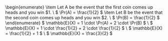\begin{enumerate}
\item Let A be the event that the first coin comes up heads and you win \$1. \\
$ \Pr(A) = \frac{1}{2} $
	\item Let B be the event that the second coin comes up heads and you win \$2. \\
	      $ \Pr(B) = \frac{1}{2} $
\end{enumerate}
$ \mathbb{E}(X) = 1 \cdot \Pr(A) + 2 \cdot \Pr(B) $ \\
$ \mathbb{E}(X) = 1 \cdot \frac{1}{2} + 2 \cdot \frac{1}{2} $ \\
$ \mathbb{E}(X) = \frac{1}{2} + 1 $ \\
$ \mathbb{E}(X) = \frac{3}{2} $
